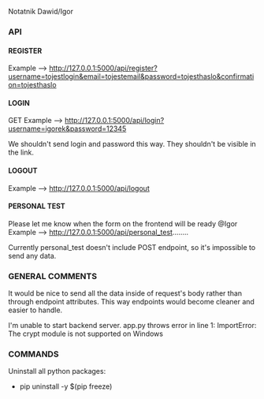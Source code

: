 Notatnik Dawid/Igor

### API

#### REGISTER

Example --> http://127.0.0.1:5000/api/register?username=tojestlogin&email=tojestemail&password=tojesthaslo&confirmation=tojesthaslo

#### LOGIN

GET
Example --> http://127.0.0.1:5000/api/login?username=igorek&password=12345

We shouldn't send login and password this way. They shouldn't be visible in the link.

#### LOGOUT

Example --> http://127.0.0.1:5000/api/logout

#### PERSONAL TEST

Please let me know when the form on the frontend will be ready @Igor
Example --> http://127.0.0.1:5000/api/personal_test........

Currently personal_test doesn't include POST endpoint, so it's impossible to send any data.

### GENERAL COMMENTS

It would be nice to send all the data inside of request's body rather than through endpoint attributes.
This way endpoints would become cleaner and easier to handle.

I'm unable to start backend server. app.py throws error in line 1:
ImportError: The crypt module is not supported on Windows

### COMMANDS

Uninstall all python packages:

- pip uninstall -y $(pip freeze)
